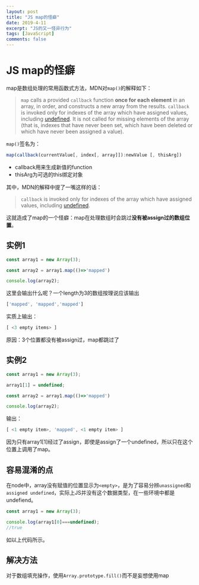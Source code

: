 ```yaml
---
layout: post
title: "JS map的怪癖"
date: 2019-4-11
excerpt: "JS的又一怪异行为"
tags: [JavaScript]
comments: false
---
```


# JS map的怪癖

map是数组处理的常用函数式方法，MDN对`map()`的解释如下：

> `map` calls a provided `callback` function **once for each element** in an array, in order, and constructs a new array from the results. `callback` is invoked only for indexes of the array which have assigned values, including [undefined](https://developer.mozilla.org/en-US/docs/Web/JavaScript/Reference/Global_Objects/undefined). It is not called for missing elements of the array (that is, indexes that have never been set, which have been deleted or which have never been assigned a value).

`map()`签名为：

```js
map(callback(currentValue[, index[, array]]):newValue [, thisArg])
```

- callback用来生成新值的function
- thisArg为可选的this绑定对象

其中，MDN的解释中提了一嘴这样的话：

> `callback` is invoked only for indexes of the array which have assigned values, including [undefined](https://developer.mozilla.org/en-US/docs/Web/JavaScript/Reference/Global_Objects/undefined). 

这就造成了map的一个怪癖：map在处理数组时会跳过**没有被assign过的数组位置**。

## 实例1

```js
const array1 = new Array(3);

const array2 = array1.map(()=>'mapped')

console.log(array2);
```

这里会输出什么呢？一个length为3的数组按理说应该输出

```js
['mapped', 'mapped','mapped']
```

实质上输出：

```js
[ <3 empty items> ]
```

原因：3个位置都没有被assign过，map都跳过了

## 实例2

```js
const array1 = new Array(3);

array1[1] = undefined;

const array2 = array1.map(()=>'mapped')

console.log(array2);
```

输出：

```js
[ <1 empty item>, 'mapped', <1 empty item> ]
```

因为只有array1[1]经过了assign，即使是assign了一个undefined，所以只在这个位置上调用了map。

## 容易混淆的点

在node中，array没有赋值的位置显示为`<empty>`，是为了容易分辨`unassigned`和`assigned undefined`，实际上JS并没有这个数据类型，在一些环境中都是undefiend。

```js
const array1 = new Array(3);

console.log(array1[0]===undefined);
//true
```

如以上代码所示。

## 解决方法

对于数组填充操作，使用`Array.prototype.fill()`而不是妄想使用map

